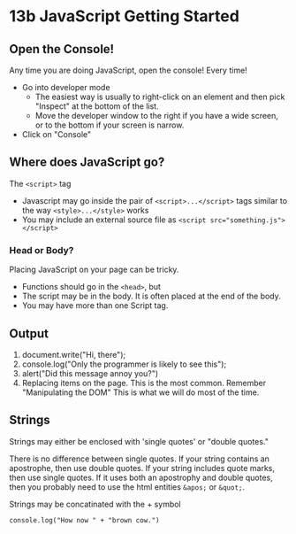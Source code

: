# 13b JavaScript Getting Started

## Open the Console!

Any time you are doing JavaScript, open the console!  Every time!

* Go into developer mode
    * The easiest way is usually to right-click on an element and then pick "Inspect" at the bottom of the list.
    * Move the developer window to the right if you have a wide screen, or to the bottom if your screen is narrow.
* Click on "Console"

## Where does JavaScript go?

The `<script>` tag

*  Javascript may go inside the pair of `<script>...</script>` tags similar to the way `<style>...</style>` works
* You may include an external source file as `<script src="something.js"></script>`

### Head or Body?

Placing JavaScript on your page can be tricky.

* Functions should go in the `<head>`, but 
* The script may be in the body.  It is often placed at the end of the body.
* You may have more than one Script tag.

## Output

1. document.write("Hi, there");
2. console.log("Only the programmer is likely to see this");
3. alert("Did this message annoy you?")
4. Replacing items on the page.  This is the most common.  Remember "Manipulating the DOM"  This is what we will do most of the time.

## Strings

Strings may either be enclosed with 'single quotes' or "double quotes."

There is no difference between single quotes.  If your string contains an apostrophe, then use double quotes.  If your string includes quote marks, then use single quotes.  If it uses both an apostrophy and double quotes, then you probably need to use the html entities `&apos;` or `&quot;`.

Strings may be concatinated with the &plus; symbol

```
console.log("How now " + "brown cow.")
```